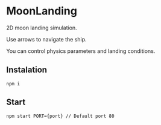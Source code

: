 # MoonLanding

2D moon landing simulation.

Use arrows to navigate the ship.

You can control physics parameters and landing conditions.

## Instalation
```
npm i
```

## Start
```
npm start PORT={port} // Default port 80
```

